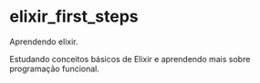 # elixir_first_steps
Aprendendo elixir.

Estudando conceitos básicos de Elixir e aprendendo mais sobre programação funcional.

